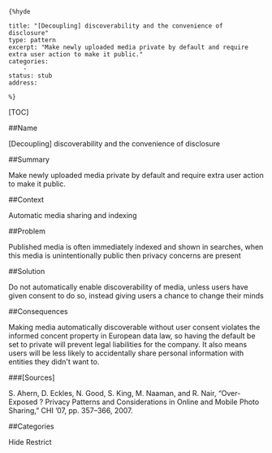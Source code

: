     {%hyde

    title: "[Decoupling] discoverability and the convenience of disclosure"
    type: pattern
    excerpt: "Make newly uploaded media private by default and require extra user action to make it public."
    categories:
        - 
    status: stub
    address:

    %}

[TOC]


##Name
<!--Primary name the pattern is known by.-->

[Decoupling] discoverability and the convenience of disclosure

<!--###[Also Known As]-->
<!-- All other names the pattern is known by.-->



##Summary
<!-- One short paragraph summarising the pattern.-->

Make newly uploaded media private by default and require extra user action to make it public.

##Context
<!-- The situations in which the pattern may apply.-->

Automatic media sharing and indexing

##Problem
<!-- The problem a pattern addresses, including a list of forces describing why a problem might be difficult to solve.-->

Published media is often immediately indexed and shown in searches, when this media is unintentionally public then privacy concerns are present

##Solution
<!-- A concise description of how the pattern addresses the problem.-->

Do not automatically enable discoverability of media, unless users have given consent to do so, instead giving users a chance to change their minds

<!--###[Structure]-->
<!--A detailed specification of the structural aspects of the pattern. A class diagram if applicable.-->



<!--###[Implementation]-->
<!--Guidelines for implementing the pattern; code fragments; suggested PETS; policy fragments.-->



##Consequences
<!--The advantages (benefits) and disadvantages (liabilities) of applying the pattern.-->

Making media automatically discoverable without user consent violates the informed concent property in European data law, so having the default be set to private will prevent legal liabilities for the company. It also means users will be less likely to accidentally share personal information with entities they didn't want to.

<!--###[Constraints]-->
<!-- limitations as a consequence of applying the pattern.-->



<!--##Examples-->
<!--Motivational example to see how the pattern is applied.-->



<!--###[Known Uses]-->
<!-- Pointers to various applications of the pattern.-->



<!--##See Also-->
<!-- Any pointers to relevant information, not contained in the subfields below.-->



<!--###[Related Patterns]-->
<!-- Supporting and conflicting patterns-->



###[Sources]
<!-- References to the original source of the pattern.-->

S. Ahern, D. Eckles, N. Good, S. King, M. Naaman, and R. Nair, “Over-Exposed ? Privacy Patterns and Considerations in Online and Mobile Photo Sharing,” CHI ’07, pp. 357–366, 2007.

<!--##General Comments-->
<!-- Separate discussion on the pattern.-->



##Categories
<!-- Placeholder for future agreed upon categories as per collaboration's evaluation.-->
Hide
Restrict

<!--##Tags-->
<!-- User definable descriptors for additional correlation.-->





